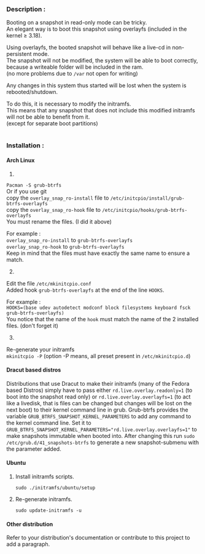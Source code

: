 ### Description :

Booting on a snapshot in read-only mode can be tricky.  
An elegant way is to boot this snapshot using overlayfs (included in the kernel ≥ 3.18).

Using overlayfs, the booted snapshot will behave like a live-cd in non-persistent mode.  
The snapshot will not be modified, the system will be able to boot correctly, because a writeable folder will be included in the ram.  
(no more problems due to `/var` not open for writing)

Any changes in this system thus started will be lost when the system is rebooted/shutdown.

To do this, it is necessary to modify the initramfs.  
This means that any snapshot that does not include this modified initramfs will not be able to benefit from it.  
(except for separate boot partitions)
#
### Installation :
#### Arch Linux
1.
`Pacman -S grub-btrfs`  
Or if you use git  
copy the `overlay_snap_ro-install` file to `/etc/initcpio/install/grub-btrfs-overlayfs`  
copy the `overlay_snap_ro-hook` file to `/etc/initcpio/hooks/grub-btrfs-overlayfs`  
You must rename the files. (I did it above)

For example :  
`overlay_snap_ro-install` to `grub-btrfs-overlayfs`  
`overlay_snap_ro-hook` to `grub-btrfs-overlayfs`  
Keep in mind that the files must have exactly the same name to ensure a match.

2.
Edit the file `/etc/mkinitcpio.conf`  
Added hook `grub-btrfs-overlayfs` at the end of the line `HOOKS`.

For example :  
`HOOKS=(base udev autodetect modconf block filesystems keyboard fsck grub-btrfs-overlayfs)`  
You notice that the name of the `hook` must match the name of the 2 installed files. (don't forget it)

3.
Re-generate your initramfs  
`mkinitcpio -P` (option -P means, all preset present in `/etc/mkinitcpio.d`)

#### Dracut based distros
Distributions that use Dracut to make their initramfs (many of the Fedora based Distros) simply have to pass either `rd.live.overlay.readonly=1` (to boot into the snapshot read only) or `rd.live.overlay.overlayfs=1` (to act like a livedisk, that is files can be changed but changes will be lost on the next boot) to their kernel command line in grub. 
Grub-btrfs provides the variable `GRUB_BTRFS_SNAPSHOT_KERNEL_PARAMETERS` to add any command to the kernel command line. Set it to `GRUB_BTRFS_SNAPSHOT_KERNEL_PARAMETERS="rd.live.overlay.overlayfs=1"` to make snapshots immutable when booted into. 
After changing this run `sudo /etc/grub.d/41_snapshots-btrfs` to generate a new snapshot-submenu with the parameter added. 

#### Ubuntu
1. Install initramfs scripts.

	``` shell
	sudo ./initramfs/ubuntu/setup
	```
2. Re-generate initramfs.

	``` shell
	sudo update-initramfs -u
	```

#### Other distribution
Refer to your distribution's documentation or contribute to this project to add a paragraph.
#
